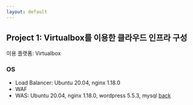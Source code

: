 ```yaml
---
layout: default
---
```


## Project 1: Virtualbox를 이용한 클라우드 인프라 구성

이용 플랫폼: Virtualbox
### OS
- Load Balancer: Ubuntu 20.04, nginx 1.18.0
- WAF
- WAS: Ubuntu 20.04, nginx 1.18.0, wordpress 5.5.3, mysql
[back](./)
